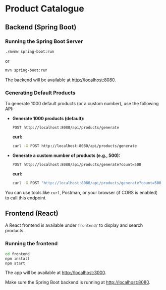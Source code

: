 # Product Catalogue

## Backend (Spring Boot)

### Running the Spring Boot Server

```bash
./mvnw spring-boot:run
```
or
```bash
mvn spring-boot:run
```

The backend will be available at [http://localhost:8080](http://localhost:8080).

### Generating Default Products

To generate 1000 default products (or a custom number), use the following API:

- **Generate 1000 products (default):**
  ```
  POST http://localhost:8080/api/products/generate
  ```
  **curl:**
  ```bash
  curl -X POST http://localhost:8080/api/products/generate
  ```

- **Generate a custom number of products (e.g., 500):**
  ```
  POST http://localhost:8080/api/products/generate?count=500
  ```
  **curl:**
  ```bash
  curl -X POST "http://localhost:8080/api/products/generate?count=500"
  ```

You can use tools like `curl`, Postman, or your browser (if CORS is enabled) to call this endpoint.

## Frontend (React)

A React frontend is available under `frontend/` to display and search products.

### Running the frontend

```bash
cd frontend
npm install
npm start
```

The app will be available at [http://localhost:3000](http://localhost:3000).

Make sure the Spring Boot backend is running at [http://localhost:8080](http://localhost:8080).
